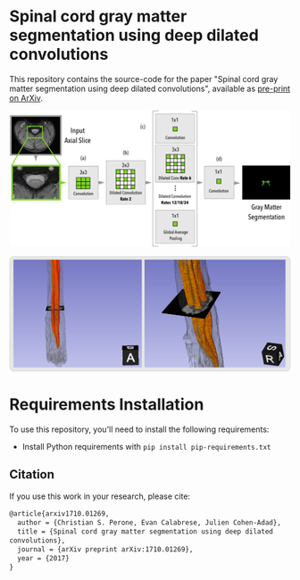 # Spinal cord gray matter segmentation using deep dilated convolutions

This repository contains the source-code for the paper "Spinal cord gray matter segmentation using deep dilated convolutions",
available as [pre-print on ArXiv](https://arxiv.org/abs/1710.01269).

![Architecture Overview](docs/img/architecture.png "Architecture Overview")

![Segmentation Example](docs/img/segsample.jpg "Segmentation Example")

# Requirements Installation

To use this repository, you'll need to install the following requirements:

* Install Python requirements with `pip install pip-requirements.txt`


## Citation
If you use this work in your research, please cite:

    @article{arxiv1710.01269,
      author = {Christian S. Perone, Evan Calabrese, Julien Cohen-Adad},
      title = {Spinal cord gray matter segmentation using deep dilated convolutions},
      journal = {arXiv preprint arXiv:1710.01269},
      year = {2017}
    }
